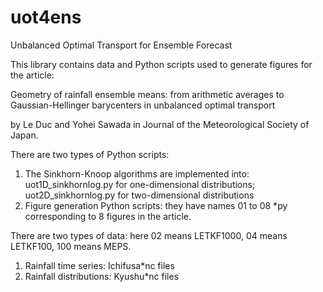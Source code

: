 # uot4ens
Unbalanced Optimal Transport for Ensemble Forecast

This library contains data and Python scripts used to generate figures for the article:

Geometry of rainfall ensemble means: from arithmetic averages to Gaussian-Hellinger barycenters in unbalanced optimal transport

by Le Duc and Yohei Sawada in Journal of the Meteorological Society of Japan.

There are two types of Python scripts:
1. The Sinkhorn-Knoop algorithms are implemented into: uot1D_sinkhornlog.py for one-dimensional distributions; uot2D_sinkhornlog.py for two-dimensional distributions
2. Figure generation Python scripts: they have names 01 to 08 *py corresponding to 8 figures in the article.

There are two types of data: here 02 means LETKF1000, 04 means LETKF100, 100 means MEPS.
1. Rainfall time series: Ichifusa*nc files
2. Rainfall distributions: Kyushu*nc files

